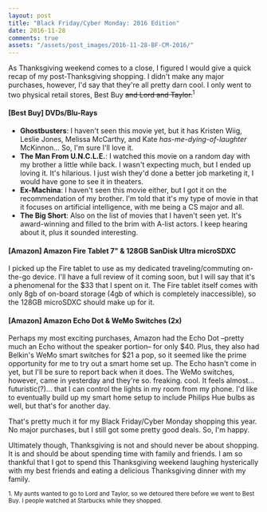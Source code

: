 ```yaml
---
layout: post
title: "Black Friday/Cyber Monday: 2016 Edition"
date: 2016-11-28
comments: true
assets: "/assets/post_images/2016-11-28-BF-CM-2016/"
---
```

As Thanksgiving weekend comes to a close, I figured I would give a quick recap of my post-Thanksgiving shopping. I didn't make any major purchases, however, I'd say that they're all pretty darn cool. I only went to two physical retail stores, Best Buy <del>and Lord and Taylor.</del><sup>1</sup>

#### [Best Buy] DVDs/Blu-Rays

  - **Ghostbusters**: I haven't seen this movie yet, but it has Kristen Wiig, Leslie Jones, Melissa McCarthy, and Kate *has-me-dying-of-laughter* McKinnon... So, I'm sure I'll love it.
  - **The Man From U.N.C.L.E.**: I watched this movie on a random day with my brother a little while back. I wasn't expecting much, but I ended up loving it. It's hilarious. I just wish they'd done a better job marketing it, I would have gone to see it in theaters.
  - **Ex-Machina**: I haven't seen this movie either, but I got it on the recommendation of my brother. I'm told that it's my type of movie in that it focuses on artificial intelligence, with me being a CS major and all.
  - **The Big Short**: Also on the list of movies that I haven't seen yet. It's award-winning and filled to the brim with A-list actors. I keep hearing about it, plus it sounded interesting.

#### [Amazon] Amazon Fire Tablet 7" & 128GB SanDisk Ultra microSDXC
I picked up the Fire tablet to use as my dedicated traveling/commuting on-the-go device. I'll have a full review of it coming soon, but I will say that it's a phenomenal for the $33 that I spent on it. The Fire tablet itself comes with only 8gb of on-board storage (4gb of which is completely inaccessible), so the 128GB microSDXC should make up for it.


#### [Amazon] Amazon Echo Dot &  WeMo Switches (2x)
Perhaps my most exciting purchases, Amazon had the Echo Dot –pretty much an Echo without the speaker portion– for only $40. Plus, they also had Belkin's WeMo smart switches for $21 a pop, so it seemed like the prime opportunity for me to try out a smart home set up. The Echo hasn't come in yet, but I'll be sure to report back when it does. The WeMo switches, however, came in yesterday and they're so. freaking. cool. It feels almost... futuristic(?)... that I can control the lights in my room from my phone. I'd like to eventually build up my smart home setup to include Philips Hue bulbs as well, but that's for another day.


That's pretty much it for my Black Friday/Cyber Monday shopping this year. No major purchases, but I still got some pretty good deals. So, I'm happy.

Ultimately though, Thanksgiving is not and should never be about shopping. It is and should be about spending time with family and friends. I am so thankful that I got to spend this Thanksgiving weekend laughing hysterically with my best friends and eating a delicious Thanksgiving dinner with my family.


<sup>1. My aunts wanted to go to Lord and Taylor, so we detoured there before we went to Best Buy. I people watched at Starbucks while they shopped.</sup>
